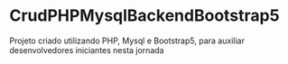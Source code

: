 # CrudPHPMysqlBackendBootstrap5
Projeto criado utilizando PHP, Mysql e Bootstrap5, para auxiliar desenvolvedores iniciantes nesta jornada
